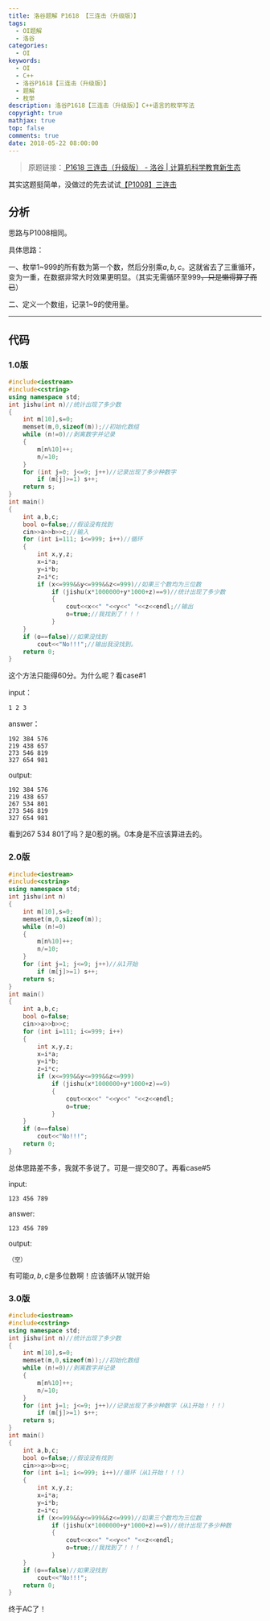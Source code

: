 ```yaml
---
title: 洛谷题解 P1618 【三连击（升级版）】
tags:
  - OI题解
  - 洛谷
categories:
  - OI
keywords:
  - OI
  - C++
  - 洛谷P1618【三连击（升级版）】
  - 题解
  - 枚举
description: 洛谷P1618【三连击（升级版）】C++语言的枚举写法
copyright: true
mathjax: true
top: false
comments: true
date: 2018-05-22 08:00:00
---
```


> 原题链接：[ P1618 三连击（升级版） - 洛谷 | 计算机科学教育新生态](https://www.luogu.com.cn/problem/P1618)

<!--more-->

其实这题挺简单，没做过的先去试试[【P1008】三连击](https://www.luogu.com.cn/problem/P1008)

## 分析

思路与P1008相同。

具体思路：

一、枚举1~999的所有数为第一个数，然后分别乘$a,b,c$。这就省去了三重循环，变为一重，在数据非常大时效果更明显。（其实无需循环至999~~，只是懒得算了而已~~）

二、定义一个数组，记录1~9的使用量。

------------

## 代码

### 1.0版

```cpp
#include<iostream>
#include<cstring>
using namespace std;
int jishu(int n)//统计出现了多少数
{
    int m[10],s=0;
    memset(m,0,sizeof(m));//初始化数组
    while (n!=0)//剥离数字并记录
    {
        m[n%10]++;
        n/=10;
    }
    for (int j=0; j<=9; j++)//记录出现了多少种数字
        if (m[j]>=1) s++;
    return s;
}
int main()
{
    int a,b,c;
    bool o=false;//假设没有找到
    cin>>a>>b>>c;//输入
    for (int i=111; i<=999; i++)//循环
    {
        int x,y,z;
        x=i*a;
        y=i*b;
        z=i*c;
        if (x<=999&&y<=999&&z<=999)//如果三个数均为三位数
    	    if (jishu(x*1000000+y*1000+z)==9)//统计出现了多少数
    	    {
                cout<<x<<" "<<y<<" "<<z<<endl;//输出
                o=true;//我找到了！！！
            }
    }
    if (o==false)//如果没找到
    	cout<<"No!!!";//输出我没找到。
    return 0;
}
```

这个方法只能得60分。为什么呢？看case#1

input：

	1 2 3

answer：

	192 384 576
	219 438 657
	273 546 819
	327 654 981

output:

	192 384 576
	219 438 657
	267 534 801
	273 546 819
	327 654 981

看到267 534 801了吗？是0惹的祸。0本身是不应该算进去的。

### 2.0版

```cpp
#include<iostream>
#include<cstring>
using namespace std;
int jishu(int n)
{
    int m[10],s=0;
    memset(m,0,sizeof(m));
    while (n!=0)
    {
        m[n%10]++;
        n/=10;
    }
    for (int j=1; j<=9; j++)//从1开始
        if (m[j]>=1) s++;
    return s;
}
int main()
{
    int a,b,c;
    bool o=false;
    cin>>a>>b>>c;
    for (int i=111; i<=999; i++)
    {
        int x,y,z;
        x=i*a;
        y=i*b;
        z=i*c;
        if (x<=999&&y<=999&&z<=999)
    	    if (jishu(x*1000000+y*1000+z)==9)
    	    {
                cout<<x<<" "<<y<<" "<<z<<endl;
                o=true;
            }
    }
    if (o==false)
    	cout<<"No!!!";
    return 0;
}
```
总体思路差不多，我就不多说了。可是一提交80了。再看case#5

input:

	123 456 789

answer:

	123 456 789

output:

	（空）

有可能$a,b,c$是多位数啊！应该循环从1就开始

### 3.0版

```cpp
#include<iostream>
#include<cstring>
using namespace std;
int jishu(int n)//统计出现了多少数
{
    int m[10],s=0;
    memset(m,0,sizeof(m));//初始化数组
    while (n!=0)//剥离数字并记录
    {
        m[n%10]++;
        n/=10;
    }
    for (int j=1; j<=9; j++)//记录出现了多少种数字（从1开始！！！）
        if (m[j]>=1) s++;
    return s;
}
int main()
{
    int a,b,c;
    bool o=false;//假设没有找到
    cin>>a>>b>>c;
    for (int i=1; i<=999; i++)//循环（从1开始！！！）
    {
        int x,y,z;
        x=i*a;
        y=i*b;
        z=i*c;
        if (x<=999&&y<=999&&z<=999)//如果三个数均为三位数
    	    if (jishu(x*1000000+y*1000+z)==9)//统计出现了多少种数
    	    {
                cout<<x<<" "<<y<<" "<<z<<endl;
                o=true;//我找到了！！！
            }
    }
    if (o==false)//如果没找到
    	cout<<"No!!!";
    return 0;
}
```

终于AC了！